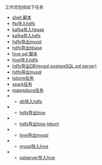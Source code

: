 工作流包括如下任务
* [shell 脚本](/workflow/workflow/runners/shell.md)
* [ftp导入hdfs](/workflow/workflow/runners/ftp2hdfs.md)
* [kafka导入hbase](/workflow/workflow/runners/kafka2hbase.md)
* [kafka导入hdfs](/workflow/workflow/runners/kafka2hdfs.md)
* [hdfs导出mysql](/workflow/workflow/runners/hdfs2mysql.md)
* [hdfs导出hbase](/workflow/workflow/runners/hdfs2hbase.md)
* [hive sql 脚本](/workflow/workflow/runners/hivesql.md)
* [hive导入hdfs](/workflow/workflow/runners/hive2hdfs.md)
* [hdfs导出DB\(mysql,postgreSQL,sql server\)](/workflow/workflow/runners/hdfs2db.md)
* [hdfs导出mysql](/workflow/workflow/runners/hdfs2mysql.md)
* [tstorm任务](/workflow/workflow/runners/customerTstorm.md)
* [spark任务](/workflow/workflow/runners/spark.md)
* [mapreduce任务](/workflow/workflow/runners/mapreduce.md)
* * [db导入hdfs](/workflow/workflow/runners/db2hdfs.md)
* * [hdfs导出hive](/workflow/workflow/runners/hdfs2hive.md)
* * [hdfs导出hive-tdsort](/workflow/workflow/runners/hdfs2hive-tdsort.md)
* * [hive导出mysql](/workflow/workflow/runners/hive2mysql.md)
* * [mysql导入hive](/workflow/workflow/runners/mysql2hive.md)
* * [sqlserver导入hive](/workflow/workflow/runners/sqlserver2hive.md)

